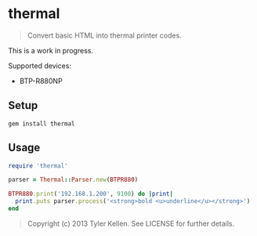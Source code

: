 # thermal
> Convert basic HTML into thermal printer codes.

This is a work in progress.

Supported devices:
- BTP-R880NP

## Setup

```console
gem install thermal
```

## Usage

```ruby
require 'thermal'

parser = Thermal::Parser.new(BTPR880)

BTPR880.print('192.168.1.200', 9100) do |print|
  print.puts parser.process('<strong>bold <u>underline</u></strong>')
end
```

> Copyright (c) 2013 Tyler Kellen. See LICENSE for further details.
